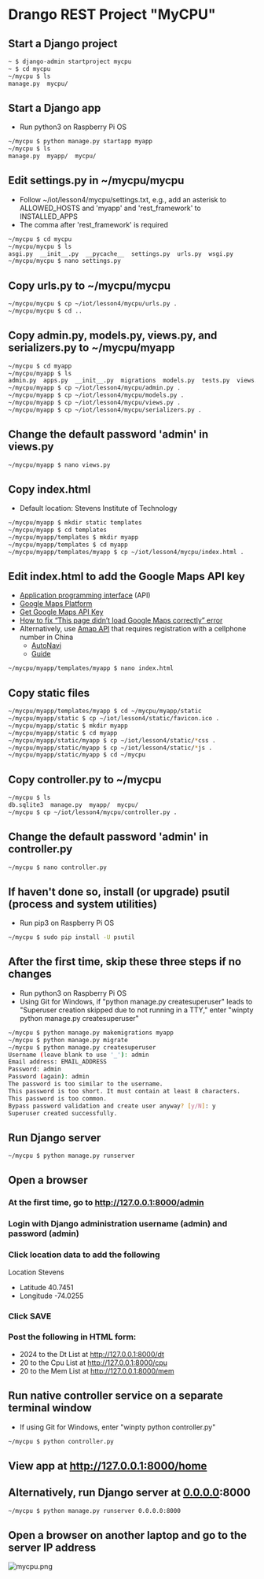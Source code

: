 # Drango REST Project "MyCPU"

## Start a Django project
```sh
~ $ django-admin startproject mycpu
~ $ cd mycpu
~/mycpu $ ls
manage.py  mycpu/
```
## Start a Django app
* Run python3 on Raspberry Pi OS
```sh
~/mycpu $ python manage.py startapp myapp
~/mycpu $ ls
manage.py  myapp/  mycpu/
```
## Edit settings.py in ~/mycpu/mycpu
* Follow ~/iot/lesson4/mycpu/settings.txt, e.g., add an asterisk to ALLOWED_HOSTS and 'myapp' and 'rest_framework' to INSTALLED_APPS
* The comma after 'rest_framework' is required
```sh
~/mycpu $ cd mycpu
~/mycpu/mycpu $ ls
asgi.py  __init__.py  __pycache__  settings.py  urls.py  wsgi.py
~/mycpu/mycpu $ nano settings.py
```
## Copy urls.py to ~/mycpu/mycpu
```sh
~/mycpu/mycpu $ cp ~/iot/lesson4/mycpu/urls.py .
~/mycpu/mycpu $ cd ..
```
## Copy admin.py, models.py, views.py, and serializers.py to ~/mycpu/myapp
```sh
~/mycpu $ cd myapp
~/mycpu/myapp $ ls
admin.py  apps.py  __init__.py  migrations  models.py  tests.py  views.py
~/mycpu/myapp $ cp ~/iot/lesson4/mycpu/admin.py .
~/mycpu/myapp $ cp ~/iot/lesson4/mycpu/models.py .
~/mycpu/myapp $ cp ~/iot/lesson4/mycpu/views.py .
~/mycpu/myapp $ cp ~/iot/lesson4/mycpu/serializers.py .
```
## Change the default password 'admin' in views.py
```sh
~/mycpu/myapp $ nano views.py
```
## Copy index.html
* Default location: Stevens Institute of Technology
```sh
~/mycpu/myapp $ mkdir static templates
~/mycpu/myapp $ cd templates
~/mycpu/myapp/templates $ mkdir myapp
~/mycpu/myapp/templates $ cd myapp
~/mycpu/myapp/templates/myapp $ cp ~/iot/lesson4/mycpu/index.html .
```
## Edit index.html to add the Google Maps API key
* [Application programming interface](https://en.wikipedia.org/wiki/Application_programming_interface) (API)
* [Google Maps Platform](https://cloud.google.com/maps-platform)
* [Get Google Maps API Key](https://developers.google.com/maps/documentation/javascript/get-api-key)
* [How to fix “This page didn’t load Google Maps correctly” error](https://churchthemes.com/page-didnt-load-google-maps-correctly)
* Alternatively, use [Amap API](https://lbs.amap.com/) that requires registration with a cellphone number in China
  * [AutoNavi](https://en.wikipedia.org/wiki/AutoNavi)
  * [Guide](https://lbs.amap.com/api/javascript-api/guide/abc/prepare)
```sh
~/mycpu/myapp/templates/myapp $ nano index.html
```
## Copy static files
```sh
~/mycpu/myapp/templates/myapp $ cd ~/mycpu/myapp/static
~/mycpu/myapp/static $ cp ~/iot/lesson4/static/favicon.ico .
~/mycpu/myapp/static $ mkdir myapp
~/mycpu/myapp/static $ cd myapp
~/mycpu/myapp/static/myapp $ cp ~/iot/lesson4/static/*css .
~/mycpu/myapp/static/myapp $ cp ~/iot/lesson4/static/*js .
~/mycpu/myapp/static/myapp $ cd ~/mycpu
```
## Copy controller.py to ~/mycpu
```sh
~/mycpu $ ls
db.sqlite3  manage.py  myapp/  mycpu/
~/mycpu $ cp ~/iot/lesson4/mycpu/controller.py .
```
## Change the default password 'admin' in controller.py
```sh
~/mycpu $ nano controller.py
```
## If haven't done so, install (or upgrade) psutil (process and system utilities)
* Run pip3 on Raspberry Pi OS
```sh
~/mycpu $ sudo pip install -U psutil
```
## After the first time, skip these three steps if no changes
* Run python3 on Raspberry Pi OS
* Using Git for Windows, if "python manage.py createsuperuser" leads to "Superuser creation skipped due to not running in a TTY," enter "winpty python manage.py createsuperuser"
```sh
~/mycpu $ python manage.py makemigrations myapp
~/mycpu $ python manage.py migrate
~/mycpu $ python manage.py createsuperuser
Username (leave blank to use '_'): admin
Email address: EMAIL_ADDRESS
Password: admin
Password (again): admin
The password is too similar to the username.
This password is too short. It must contain at least 8 characters.
This password is too common.
Bypass password validation and create user anyway? [y/N]: y
Superuser created successfully.
```
## Run Django server
```sh
~/mycpu $ python manage.py runserver
```
## Open a browser

### At the first time, go to http://127.0.0.1:8000/admin

### Login with Django administration username (admin) and password (admin)

### Click location data to add the following
Location Stevens
* Latitude 40.7451
* Longitude -74.0255

### Click SAVE

### Post the following in HTML form:

* 2024 to the Dt List at http://127.0.0.1:8000/dt
* 20 to the Cpu List at http://127.0.0.1:8000/cpu
* 20 to the Mem List at http://127.0.0.1:8000/mem

## Run native controller service on a separate terminal window
* If using Git for Windows, enter "winpty python controller.py"
```sh
~/mycpu $ python controller.py
```
## View app at http://127.0.0.1:8000/home

## Alternatively, run Django server at [0.0.0.0](https://en.wikipedia.org/wiki/0.0.0.0):8000
```sh
~/mycpu $ python manage.py runserver 0.0.0.0:8000
```
## Open a browser on another laptop and go to the server IP address
![mycpu.png](/lesson4/mycpu/mycpu.png)
